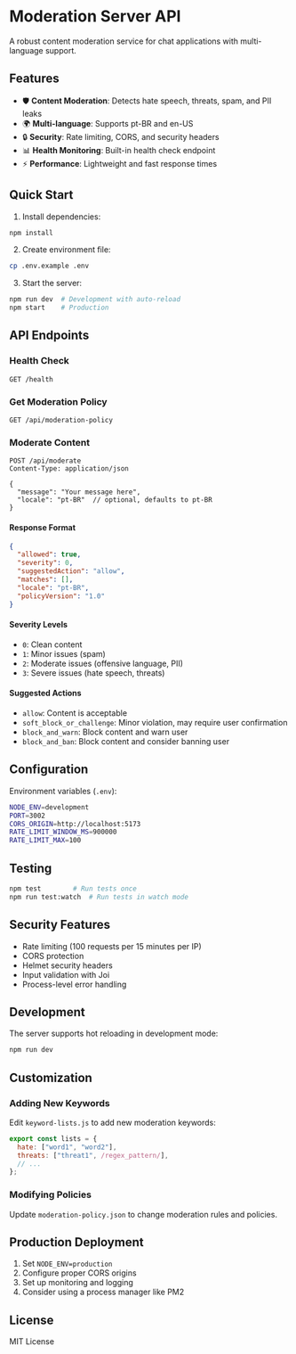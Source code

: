 # Moderation Server API

A robust content moderation service for chat applications with multi-language support.

## Features

- 🛡️ **Content Moderation**: Detects hate speech, threats, spam, and PII leaks
- 🌍 **Multi-language**: Supports pt-BR and en-US
- 🔒 **Security**: Rate limiting, CORS, and security headers
- 📊 **Health Monitoring**: Built-in health check endpoint
- ⚡ **Performance**: Lightweight and fast response times

## Quick Start

1. Install dependencies:
```bash
npm install
```

2. Create environment file:
```bash
cp .env.example .env
```

3. Start the server:
```bash
npm run dev  # Development with auto-reload
npm start    # Production
```

## API Endpoints

### Health Check
```
GET /health
```

### Get Moderation Policy
```
GET /api/moderation-policy
```

### Moderate Content
```
POST /api/moderate
Content-Type: application/json

{
  "message": "Your message here",
  "locale": "pt-BR"  // optional, defaults to pt-BR
}
```

#### Response Format
```json
{
  "allowed": true,
  "severity": 0,
  "suggestedAction": "allow",
  "matches": [],
  "locale": "pt-BR",
  "policyVersion": "1.0"
}
```

#### Severity Levels
- `0`: Clean content
- `1`: Minor issues (spam)
- `2`: Moderate issues (offensive language, PII)
- `3`: Severe issues (hate speech, threats)

#### Suggested Actions
- `allow`: Content is acceptable
- `soft_block_or_challenge`: Minor violation, may require user confirmation
- `block_and_warn`: Block content and warn user
- `block_and_ban`: Block content and consider banning user

## Configuration

Environment variables (`.env`):

```bash
NODE_ENV=development
PORT=3002
CORS_ORIGIN=http://localhost:5173
RATE_LIMIT_WINDOW_MS=900000
RATE_LIMIT_MAX=100
```

## Testing

```bash
npm test        # Run tests once
npm run test:watch  # Run tests in watch mode
```

## Security Features

- Rate limiting (100 requests per 15 minutes per IP)
- CORS protection
- Helmet security headers
- Input validation with Joi
- Process-level error handling

## Development

The server supports hot reloading in development mode:

```bash
npm run dev
```

## Customization

### Adding New Keywords

Edit `keyword-lists.js` to add new moderation keywords:

```javascript
export const lists = {
  hate: ["word1", "word2"],
  threats: ["threat1", /regex_pattern/],
  // ...
};
```

### Modifying Policies

Update `moderation-policy.json` to change moderation rules and policies.

## Production Deployment

1. Set `NODE_ENV=production`
2. Configure proper CORS origins
3. Set up monitoring and logging
4. Consider using a process manager like PM2

## License

MIT License
